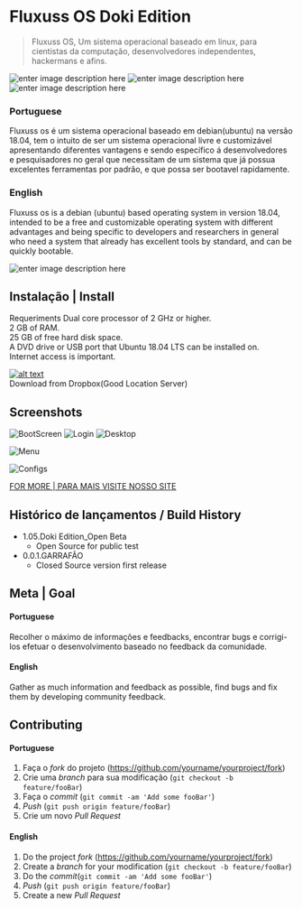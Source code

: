 
# Fluxuss OS Doki Edition
> Fluxuss OS, Um sistema operacional baseado em linux, para cientistas da computação, desenvolvedores independentes, hackermans e afins.
> 
![enter image description here](https://camo.githubusercontent.com/38eee254b913ee3775e6739f068ce7428d54c941/68747470733a2f2f696d672e736869656c64732e696f2f636972636c6563692f70726f6a6563742f6769746875622f6261646765732f736869656c64732f6d6173746572)
![enter image description here](https://camo.githubusercontent.com/d5cd29c0e2930c3c4026ba87ff427e2e340f461b/68747470733a2f2f696d672e736869656c64732e696f2f62616467652f726174696e672d2545322539382538352545322539382538352545322539382538352545322539382538352545322539382538362d627269676874677265656e)
![enter image description here](https://camo.githubusercontent.com/4f38500ef063ae96267cc0bc09edb14ffe4beecf/68747470733a2f2f696d672e736869656c64732e696f2f62616467652f636f646163792d422d677265656e)

### Portuguese
Fluxuss os é um sistema operacional baseado em debian(ubuntu) na versão 18.04, tem o intuito de ser um sistema operacional livre e customizável apresentando diferentes vantagens e sendo específico á desenvolvedores e pesquisadores no geral que necessitam de um sistema que já possua excelentes ferramentas por padrão, e que possa ser bootavel rapidamente.

### English
Fluxuss os is a debian (ubuntu) based operating system in version 18.04, intended to be a free and customizable operating system with different advantages and being specific to developers and researchers in general who need a system that already has excellent tools by standard, and can be quickly bootable.

![enter image description here](https://i.imgur.com/t7GvfpX.png)

## Instalação | Install

Requeriments
Dual core processor of 2 GHz or higher.  
2 GB of RAM.  
25 GB of free hard disk space.  
A DVD drive or USB port that Ubuntu 18.04 LTS can be installed on.  
Internet access is important.  

[![alt text](https://i.imgur.com/dqlx9xz.png)](https://www.dropbox.com/s/mxsd5kicl6z80bm/FluxussOS_Doki_v1.05Dev.iso?dl=1 "ISO From 1.05DOKI")  
Download from Dropbox(Good Location Server)



## Screenshots

![BootScreen](https://i.imgur.com/t7GvfpX.png)
![Login](https://i.imgur.com/fqTaL9Z.png)
![Desktop](https://i.imgur.com/0Agfe9E.png)

![Menu](https://i.imgur.com/1kRlVCQ.png)

![Configs](https://i.imgur.com/iMj9Qc4.png)

[FOR MORE | PARA MAIS VISITE NOSSO SITE](https://fluxuss-development.github.io/website_fluxussos/)

## Histórico de lançamentos / Build History

* 1.05.Doki Edition_Open Beta
    * Open Source for public test
* 0.0.1.GARRAFÃO
    * Closed Source version first release

## Meta | Goal

#### Portuguese
Recolher o máximo de informações e feedbacks, encontrar bugs e corrigi-los efetuar o desenvolvimento baseado no feedback da comunidade.

#### English
Gather as much information and feedback as possible, find bugs and fix them by developing community feedback.

## Contributing

#### Portuguese

1. Faça o _fork_ do projeto (<https://github.com/yourname/yourproject/fork>)
2. Crie uma _branch_ para sua modificação (`git checkout -b feature/fooBar`)
3. Faça o _commit_ (`git commit -am 'Add some fooBar'`)
4. _Push_ (`git push origin feature/fooBar`)
5. Crie um novo _Pull Request_

#### English
1. Do the project _fork_ (<https://github.com/yourname/yourproject/fork>)
2. Create a _branch_ for your modification (`git checkout -b feature/fooBar`)
3. Do the _commit_(`git commit -am 'Add some fooBar'`)
4. _Push_ (`git push origin feature/fooBar`)
5. Create a new _Pull Request_
